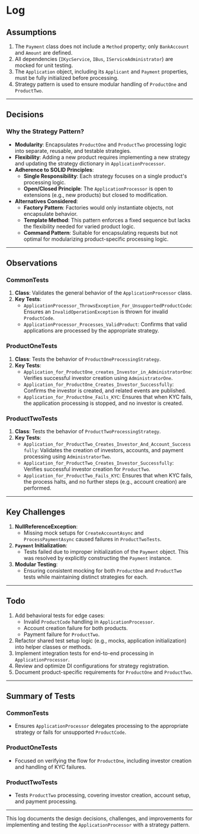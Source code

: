# Log

## Assumptions

1. The `Payment` class does not include a `Method` property; only `BankAccount` and `Amount` are defined.
2. All dependencies (`IKycService`, `IBus`, `IServiceAdministrator`) are mocked for unit testing.
3. The `Application` object, including its `Applicant` and `Payment` properties, must be fully initialized before processing.
4. Strategy pattern is used to ensure modular handling of `ProductOne` and `ProductTwo`.

---

## Decisions

### Why the Strategy Pattern?

- **Modularity**: Encapsulates `ProductOne` and `ProductTwo` processing logic into separate, reusable, and testable strategies.
- **Flexibility**: Adding a new product requires implementing a new strategy and updating the strategy dictionary in `ApplicationProcessor`.
- **Adherence to SOLID Principles**:
  - **Single Responsibility**: Each strategy focuses on a single product's processing logic.
  - **Open/Closed Principle**: The `ApplicationProcessor` is open to extensions (e.g., new products) but closed to modification.
- **Alternatives Considered**:
  - **Factory Pattern**: Factories would only instantiate objects, not encapsulate behavior.
  - **Template Method**: This pattern enforces a fixed sequence but lacks the flexibility needed for varied product logic.
  - **Command Pattern**: Suitable for encapsulating requests but not optimal for modularizing product-specific processing logic.

---

## Observations

### CommonTests
1. **Class**: Validates the general behavior of the `ApplicationProcessor` class.
2. **Key Tests**:
   - `ApplicationProcessor_ThrowsException_For_UnsupportedProductCode`: Ensures an `InvalidOperationException` is thrown for invalid `ProductCode`.
   - `ApplicationProcessor_Processes_ValidProduct`: Confirms that valid applications are processed by the appropriate strategy.

### ProductOneTests
1. **Class**: Tests the behavior of `ProductOneProcessingStrategy`.
2. **Key Tests**:
   - `Application_for_ProductOne_creates_Investor_in_AdministratorOne`: Verifies successful investor creation using `AdministratorOne`.
   - `Application_for_ProductOne_Creates_Investor_Successfully`: Confirms the investor is created, and related events are published.
   - `Application_for_ProductOne_Fails_KYC`: Ensures that when KYC fails, the application processing is stopped, and no investor is created.

### ProductTwoTests
1. **Class**: Tests the behavior of `ProductTwoProcessingStrategy`.
2. **Key Tests**:
   - `Application_for_ProductTwo_Creates_Investor_And_Account_Successfully`: Validates the creation of investors, accounts, and payment processing using `AdministratorTwo`.
   - `Application_for_ProductTwo_Creates_Investor_Successfully`: Verifies successful investor creation for `ProductTwo`.
   - `Application_for_ProductTwo_Fails_KYC`: Ensures that when KYC fails, the process halts, and no further steps (e.g., account creation) are performed.

---

## Key Challenges

1. **NullReferenceException**:
   - Missing mock setups for `CreateAccountAsync` and `ProcessPaymentAsync` caused failures in `ProductTwoTests`.
2. **`Payment` Initialization**:
   - Tests failed due to improper initialization of the `Payment` object. This was resolved by explicitly constructing the `Payment` instance.
3. **Modular Testing**:
   - Ensuring consistent mocking for both `ProductOne` and `ProductTwo` tests while maintaining distinct strategies for each.

---

## Todo

1. Add behavioral tests for edge cases:
   - Invalid `ProductCode` handling in `ApplicationProcessor`.
   - Account creation failure for both products.
   - Payment failure for `ProductTwo`.
2. Refactor shared test setup logic (e.g., mocks, application initialization) into helper classes or methods.
3. Implement integration tests for end-to-end processing in `ApplicationProcessor`.
4. Review and optimize DI configurations for strategy registration.
5. Document product-specific requirements for `ProductOne` and `ProductTwo`.

---

## Summary of Tests

### CommonTests
- Ensures `ApplicationProcessor` delegates processing to the appropriate strategy or fails for unsupported `ProductCode`.

### ProductOneTests
- Focused on verifying the flow for `ProductOne`, including investor creation and handling of KYC failures.

### ProductTwoTests
- Tests `ProductTwo` processing, covering investor creation, account setup, and payment processing.

---

This log documents the design decisions, challenges, and improvements for implementing and testing the `ApplicationProcessor` with a strategy pattern.
